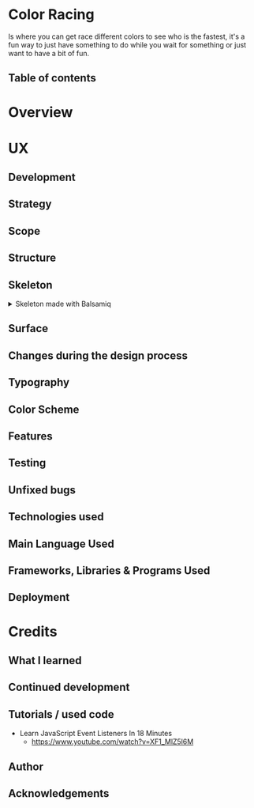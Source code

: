 # Color Racing
Is where you can get race different colors to see who is the fastest, it's a fun way to just have something to do while you wait for something or just want to have a bit of fun.

## Table of contents

# Overview

# UX

## Development

## Strategy

## Scope

## Structure

## Skeleton

<details><summary>Skeleton made with Balsamiq</summary>

![Wireframe from balsamiq](assets/images/README-images/wireframe.png)

</details>

## Surface

## Changes during the design process

## Typography

## Color Scheme

## Features

## Testing

## Unfixed bugs

## Technologies used

## Main Language Used

## Frameworks, Libraries & Programs Used

## Deployment

# Credits

## What I learned

## Continued development

## Tutorials / used code

- Learn JavaScript Event Listeners In 18 Minutes
    - https://www.youtube.com/watch?v=XF1_MlZ5l6M

## Author

## Acknowledgements
